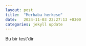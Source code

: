 ```yaml
---
layout: post
title:  "Merhaba herkese"
date:   2024-11-03 22:27:13 +0300
categories: jekyll update
---
```

Bu bir test'dir

